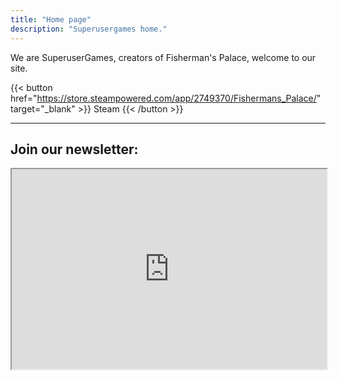 ```yaml
---
title: "Home page"
description: "Superusergames home."
---
```


We are SuperuserGames, creators of Fisherman's Palace, welcome to our site.

{{< button href="https://store.steampowered.com/app/2749370/Fishermans_Palace/" target="_blank" >}}
Steam
{{< /button >}}

---

<h2>Join our newsletter:</h2>
<iframe src="https://embeds.beehiiv.com/057f8a25-d690-42dc-9950-00959fcf9735?slim=true" data-test-id="beehiiv-embed" width="100%" height="320"></iframe>